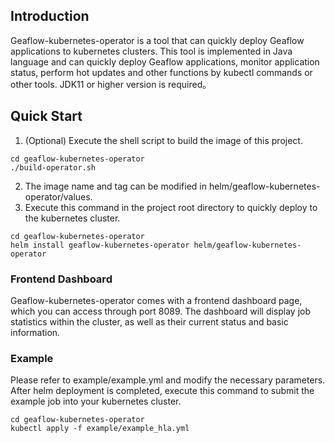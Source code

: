 ## Introduction

Geaflow-kubernetes-operator is a tool that can quickly deploy Geaflow applications to kubernetes clusters.
This tool is implemented in Java language and can quickly deploy Geaflow applications, monitor
application status, perform hot updates and other functions by kubectl commands or other tools.
JDK11 or higher version is required。

## Quick Start

1. (Optional) Execute the shell script to build the image of this project.
```shell
cd geaflow-kubernetes-operator
./build-operator.sh
```
2. The image name and tag can be modified in helm/geaflow-kubernetes-operator/values.
3. Execute this command in the project root directory to quickly deploy to the kubernetes cluster.
```shell
cd geaflow-kubernetes-operator
helm install geaflow-kubernetes-operator helm/geaflow-kubernetes-operator
```
### Frontend Dashboard
Geaflow-kubernetes-operator comes with a frontend dashboard page, which you can access through port 8089.
The dashboard will display job statistics within the cluster, as well as their current status and basic information.


### Example

Please refer to example/example.yml and modify the necessary parameters. After helm deployment
is completed, execute this command to submit the example job into your kubernetes cluster.
```shell
cd geaflow-kubernetes-operator
kubectl apply -f example/example_hla.yml
```